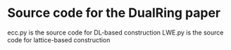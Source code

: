 # Source code for the DualRing paper
ecc.py is the source code for DL-based construction
LWE.py is the source code for lattice-based construction

